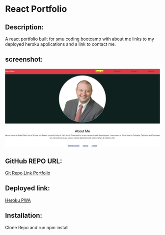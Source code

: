 # React Portfolio

## Description:
A react portfolio built for smu coding bootcamp with about me links to my deployed heroku applications and a link to contact me.

## screenshot: 
![React Portfolio](./src/images/reactp.png)
## GitHub REPO URL:
[Git Repo Link Portfolio](https://github.com/Blaker817/React-Portfolio)

## Deployed link:
[Heroku PWA](https://blake-elliott-pwa-smu.herokuapp.com/)

## Installation:
Clone Repo and run npm install